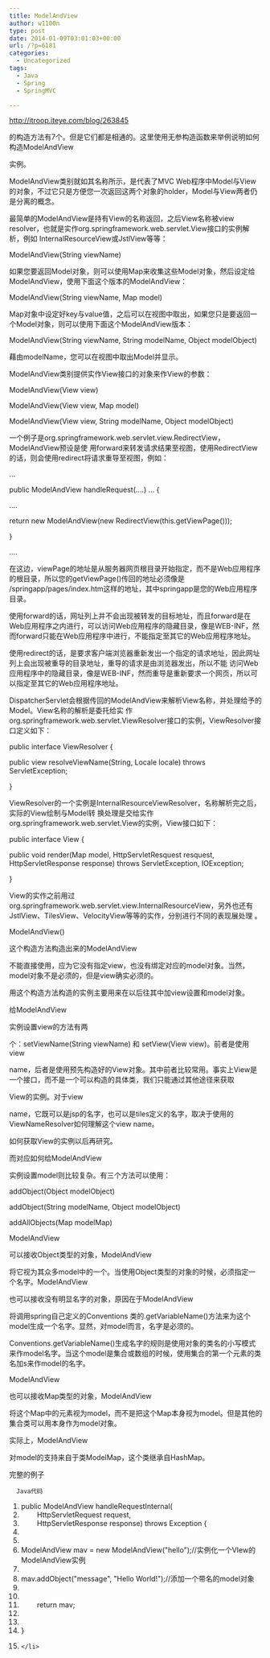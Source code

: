 ```yaml
---
title: ModelAndView
author: w1100n
type: post
date: 2014-01-09T03:01:03+00:00
url: /?p=6181
categories:
  - Uncategorized
tags:
  - Java
  - Spring
  - SpringMVC

---
```

http://itroop.iteye.com/blog/263845

的构造方法有7个。但是它们都是相通的。这里使用无参构造函数来举例说明如何构造ModelAndView

实例。
  
ModelAndView类别就如其名称所示，是代表了MVC Web程序中Model与View的对象，不过它只是方便您一次返回这两个对象的holder，Model与View两者仍是分离的概念。
  
最简单的ModelAndView是持有View的名称返回，之后View名称被view resolver，也就是实作org.springframework.web.servlet.View接口的实例解析，例如 InternalResourceView或JstlView等等：

ModelAndView(String viewName)
  
如果您要返回Model对象，则可以使用Map来收集这些Model对象，然后设定给ModelAndView，使用下面这个版本的ModelAndView：

ModelAndView(String viewName, Map model)
  
Map对象中设定好key与value值，之后可以在视图中取出，如果您只是要返回一个Model对象，则可以使用下面这个ModelAndView版本：

ModelAndView(String viewName, String modelName, Object modelObject)
  
藉由modelName，您可以在视图中取出Model并显示。
  
ModelAndView类别提供实作View接口的对象来作View的参数：

ModelAndView(View view)

ModelAndView(View view, Map model)

ModelAndView(View view, String modelName, Object modelObject)
  
一个例子是org.springframework.web.servlet.view.RedirectView，ModelAndView预设是使 用forward来转发请求结果至视图，使用RedirectView的话，则会使用redirect将请求重导至视图，例如：

…

public ModelAndView handleRequest(....) … {

....

return new ModelAndView(new RedirectView(this.getViewPage()));

}

....
  
在这边，viewPage的地址是从服务器网页根目录开始指定，而不是Web应用程序的根目录，所以您的getViewPage()传回的地址必须像是 /springapp/pages/index.htm这样的地址，其中springapp是您的Web应用程序目录。
  
使用forward的话，网址列上并不会出现被转发的目标地址，而且forward是在Web应用程序之内进行，可以访问Web应用程序的隐藏目录，像是WEB-INF，然而forward只能在Web应用程序中进行，不能指定至其它的Web应用程序地址。
  
使用redirect的话，是要求客户端浏览器重新发出一个指定的请求地址，因此网址列上会出现被重导的目录地址，重导的请求是由浏览器发出，所以不能 访问Web应用程序中的隐藏目录，像是WEB-INF，然而重导是重新要求一个网页，所以可以指定至其它的Web应用程序地址。
  
DispatcherServlet会根据传回的ModelAndView来解析View名称，并处理给予的Model。View名称的解析是委托给实 作org.springframework.web.servlet.ViewResolver接口的实例，ViewResolver接口定义如下：

public interface ViewResolver {

public view resolveViewName(String, Locale locale) throws ServletException;

}
  
ViewResolver的一个实例是InternalResourceViewResolver，名称解析完之后，实际的View绘制与Model转 换处理是交给实作org.springframework.web.servlet.View的实例，View接口如下：

public interface View {

public void render(Map model, HttpServletResquest resquest, HttpServletResponse response) throws ServletException, IOException;

}
  
View的实作之前用过org.springframework.web.servlet.view.InternalResourceView，另外也还有JstlView、TilesView、VelocityView等等的实作，分别进行不同的表现展处理 。

ModelAndView()

这个构造方法构造出来的ModelAndView

不能直接使用，应为它没有指定view，也没有绑定对应的model对象。当然，model对象不是必须的，但是view确实必须的。

用这个构造方法构造的实例主要用来在以后往其中加view设置和model对象。

给ModelAndView

实例设置view的方法有两

个：setViewName(String viewName) 和 setView(View view)。前者是使用view

name，后者是使用预先构造好的View对象。其中前者比较常用。事实上View是一个接口，而不是一个可以构造的具体类，我们只能通过其他途径来获取

View的实例。对于view

name，它既可以是jsp的名字，也可以是tiles定义的名字，取决于使用的ViewNameResolver如何理解这个view name。

如何获取View的实例以后再研究。

而对应如何给ModelAndView

实例设置model则比较复杂。有三个方法可以使用：

addObject(Object modelObject)

addObject(String modelName, Object modelObject)

addAllObjects(Map modelMap)

ModelAndView

可以接收Object类型的对象，ModelAndView

将它视为其众多model中的一个。当使用Object类型的对象的时候，必须指定一个名字。ModelAndView

也可以接收没有明显名字的对象，原因在于ModelAndView

将调用spring自己定义的Conventions 类的.getVariableName()方法来为这个model生成一个名字。显然，对model而言，名字是必须的。

Conventions.getVariableName()生成名字的规则是使用对象的类名的小写模式来作model名字。当这个model是集合或数组的时候，使用集合的第一个元素的类名加s来作model的名字。

ModelAndView

也可以接收Map类型的对象，ModelAndView

将这个Map中的元素视为model，而不是把这个Map本身视为model。但是其他的集合类可以用本身作为model对象。

实际上，ModelAndView

对model的支持来自于类ModelMap，这个类继承自HashMap。

完整的例子
  
    
      Java代码
  
  
  <ol start="1">
    <li>
      <span style="font-size: small;">public ModelAndView handleRequestInternal(
    </li>
    <li>
              HttpServletRequest request,
    </li>
    <li>
              HttpServletResponse response) throws Exception {
    </li>
    <li>
    </li>
    <li>
    </li>
    <li>
      ModelAndView mav = new ModelAndView("hello");//实例化一个VIew的ModelAndView实例
    </li>
    <li>
    </li>
    <li>
      mav.addObject("message", "Hello World!");//添加一个带名的model对象
    </li>
    <li>
    </li>
    <li>
    </li>
    <li>
              return mav;
    </li>
    <li>
    </li>
    <li>
    </li>
    <li>
      }
    </li>
    <li>
      
    </li>
  </ol>
